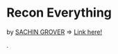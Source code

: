 # Recon Everything 
by [SACHIN GROVER](https://medium.com/@maverickNerd?source=post_page-----48aafbb8987--------------------------------)
=> [Link here!](https://infosecwriteups.com/recon-everything-48aafbb8987)

.


